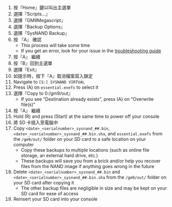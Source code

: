 1. 按『Home』鍵以叫出主選單
2. 選擇『Scripts...』
3. 選擇『GM9Megascript』
4. 選擇『Backup Options』
5. 選擇『SysNAND Backup』
6. 按 『A』 確認
   - This process will take some time
   - If you get an error, look for your issue in the [troubleshooting guide](troubleshooting-finalizing-setup.html)
7. 按『A』 繼續
8. 按『B』回到主選單
9. 選擇『Exit』
10. 如提示時，按下『A』取消檔案寫入鎖定
11. Navigate to `[S:] SYSNAND VIRTUAL`
12. Press (A) on `essential.exefs` to select it
13. 選擇『Copy to 0:/gm9/out』
    - If you see "Destination already exists", press (A) on "Overwrite file(s)"
14. 按『A』 繼續
15. Hold (R) and press (Start) at the same time to power off your console
16. 將 SD 卡插入至電腦中
17. Copy `<date>_<serialnumber>_sysnand_##.bin`, `<date>_<serialnumber>_sysnand_##.bin.sha`, and `essential.exefs` from the `/gm9/out/` folder on your SD card to a safe location on your computer
    - Copy these backups to multiple locations (such as online file storage, an external hard drive, etc.)
    - These backups will save you from a brick and/or help you recover files from the NAND image if anything goes wrong in the future
18. Delete `<date>_<serialnumber>_sysnand_##.bin` and `<date>_<serialnumber>_sysnand_##.bin.sha` from the `/gm9/out/` folder on your SD card after copying it
    - The other backup files are negligible in size and may be kept on your SD card for ease of access
19. Reinsert your SD card into your console
